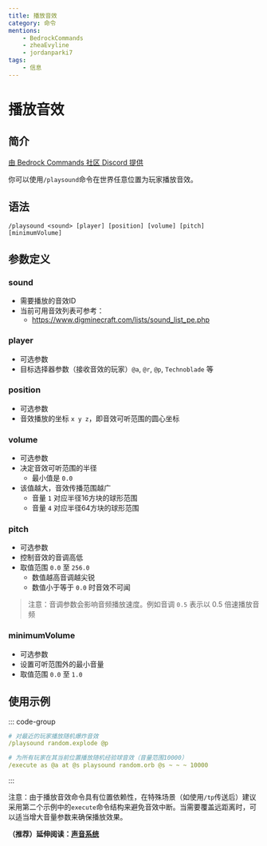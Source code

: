 ```yaml
---
title: 播放音效
category: 命令
mentions:
    - BedrockCommands
    - zheaEvyline
    - jordanparki7
tags:
    - 信息
---
```


# 播放音效

<!--@include: @/wiki/bedrock-wiki-mirror.md-->

## 简介

[由 Bedrock Commands 社区 Discord 提供](https://discord.gg/SYstTYx5G5)

你可以使用`/playsound`命令在世界任意位置为玩家播放音效。

## 语法

`/playsound <sound> [player] [position] [volume] [pitch] [minimumVolume]`

## 参数定义

### sound

- 需要播放的音效ID
- 当前可用音效列表可参考：
    - https://www.digminecraft.com/lists/sound_list_pe.php

### player

- 可选参数
- 目标选择器参数（接收音效的玩家）` @a `, ` @r `, ` @p `, ` Technoblade ` 等

### position

- 可选参数
- 音效播放的坐标 `x y z`，即音效可听范围的圆心坐标

### volume

- 可选参数
- 决定音效可听范围的半径
    - 最小值是 `0.0`
- 该值越大，音效传播范围越广
    - 音量 `1` 对应半径16方块的球形范围
    - 音量 `4` 对应半径64方块的球形范围

### pitch

- 可选参数
- 控制音效的音调高低
- 取值范围 `0.0` 至 `256.0`
    - 数值越高音调越尖锐
    - 数值小于等于 `0.0` 时音效不可闻

> 注意：音调参数会影响音频播放速度。例如音调 `0.5` 表示以 0.5 倍速播放音频

### minimumVolume

- 可选参数
- 设置可听范围外的最小音量
- 取值范围 `0.0` 至 `1.0`

## 使用示例

::: code-group
```yaml [mcfunction]
# 对最近的玩家播放随机爆炸音效
/playsound random.explode @p

# 为所有玩家在其当前位置播放随机经验球音效（音量范围10000）
/execute as @a at @s playsound random.orb @s ~ ~ ~ 10000
```
:::

注意：由于播放音效命令具有位置依赖性，在特殊场景（如使用`/tp`传送后）建议采用第二个示例中的`execute`命令结构来避免音效中断。当需要覆盖远距离时，可以适当增大音量参数来确保播放效果。


**（推荐）延伸阅读：[声音系统](/wiki/concepts/sounds)**